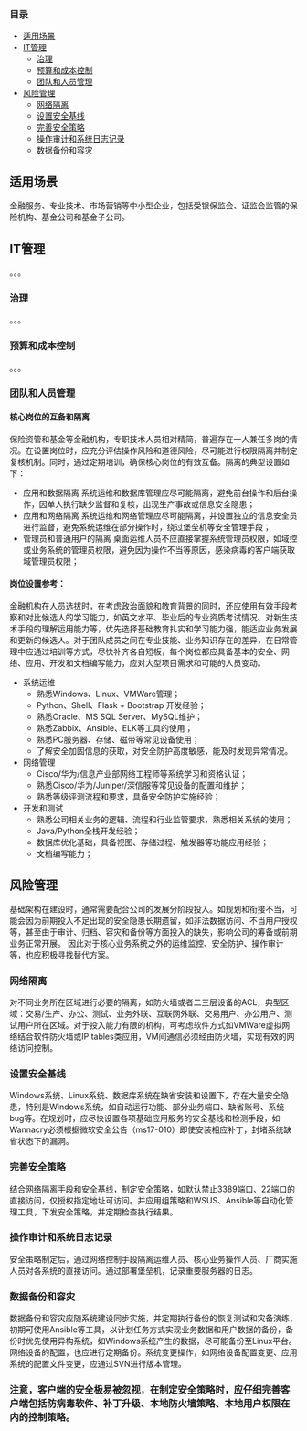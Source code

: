 ### 目录
- [适用场景](#适用场景)
- [IT管理](#IT管理)
  - [治理](#治理)
  - [预算和成本控制](#预算和成本控制)
  - [团队和人员管理](#团队和人员管理)
- [风险管理](#风险管理)
  - [网络隔离 ](#网络隔离 )
  - [设置安全基线](#设置安全基线)
  - [完善安全策略](#完善安全策略)
  - [操作审计和系统日志记录](#操作审计和系统日志记录)
  - [数据备份和容灾](#数据备份和容灾)

## 适用场景
金融服务、专业技术、市场营销等中小型企业，包括受银保监会、证监会监管的保险机构、基金公司和基金子公司。
## IT管理
。。。
### 治理
。。。
### 预算和成本控制
。。。
### 团队和人员管理
#### 核心岗位的互备和隔离
保险资管和基金等金融机构，专职技术人员相对精简，普遍存在一人兼任多岗的情况。在设置岗位时，应充分评估操作风险和道德风险，尽可能进行权限隔离并制定复核机制。同时，通过定期培训，确保核心岗位的有效互备。隔离的典型设置如下：
- 应用和数据隔离 系统运维和数据库管理应尽可能隔离，避免前台操作和后台操作，因单人执行缺少监督和复核，出现生产事故或信息安全隐患；
- 应用和网络隔离 系统运维和网络管理应尽可能隔离，并设置独立的信息安全员进行监督，避免系统运维在部分操作时，绕过堡垒机等安全管理手段；
- 管理员和普通用户的隔离 桌面运维人员不应直接掌握系统管理员权限，如域控或业务系统的管理员权限，避免因为操作不当等原因，感染病毒的客户端获取域管理员权限；
#### 岗位设置参考：
金融机构在人员选拔时，在考虑政治面貌和教育背景的同时，还应使用有效手段考察和对比候选人的学习能力，如英文水平、毕业后的专业资质考试情况、对新生技术手段的理解运用能力等，优先选择基础教育扎实和学习能力强，能适应业务发展和更新的候选人。对于团队成员之间在专业技能、业务知识存在的差异，在日常管理中应通过培训等方式，尽快补齐各自短板，每个岗位都应具备基本的安全、网络、应用、开发和文档编写能力，应对大型项目需求和可能的人员变动。
- 系统运维
  - 熟悉Windows、Linux、VMWare管理；
  - Python、Shell、Flask + Bootstrap 开发经验；
  - 熟悉Oracle、MS SQL Server、MySQL维护；
  - 熟悉Zabbix、Ansible、ELK等工具的使用；
  - 熟悉PC服务器、存储、磁带等常见设备使用；
  - 了解安全加固信息的获取，对安全防护高度敏感，能及时发现异常情况。
- 网络管理
  - Cisco/华为/信息产业部网络工程师等系统学习和资格认证；
  - 熟悉Cisco/华为/Juniper/深信服等常见设备的配置和维护；
  - 熟悉等级评测流程和要求，具备安全防护实施经验；
- 开发和测试
  - 熟悉公司相关业务的逻辑、流程和行业监管要求，熟悉相关系统的使用；
  - Java/Python全栈开发经验；
  - 数据库优化基础，具备视图、存储过程、触发器等功能应用经验；
  - 文档编写能力；

## 风险管理
基础架构在建设时，通常需要配合公司的发展分阶段投入。如规划和衔接不当，可能会因为前期投入不足出现的安全隐患长期遗留，如非法数据访问、不当用户授权等，甚至由于审计、归档、容灾和备份等方面投入的缺失，影响公司的筹备或前期业务正常开展。
因此对于核心业务系统之外的运维监控、安全防护、操作审计等，也应积极寻找替代方案。
### 网络隔离
对不同业务所在区域进行必要的隔离，如防火墙或者二三层设备的ACL，典型区域：交易/生产、办公、测试、业务外联、互联网外联、交易用户、办公用户、测试用户所在区域。对于投入能力有限的机构，可考虑软件方式如VMWare虚拟网络结合软件防火墙或IP tables类应用，VM间通信必须经由防火墙，实现有效的网络访问控制。
### 设置安全基线
Windows系统、Linux系统、数据库系统在缺省安装和设置下，存在大量安全隐患，特别是Windows系统，如自动运行功能、部分业务端口、缺省账号、系统bug等。在规划时，应尽快设置各项基础应用服务的安全基线和检测手段，如Wannacry必须根据微软安全公告（ms17-010）即使安装相应补丁，封堵系统缺省状态下的漏洞。
### 完善安全策略
结合网络隔离手段和安全基线，制定安全策略，如默认禁止3389端口、22端口的直接访问，仅授权指定地址可访问。并应用组策略和WSUS、Ansible等自动化管理工具，下发安全策略，并定期检查执行结果。
### 操作审计和系统日志记录
安全策略制定后，通过网络控制手段隔离运维人员、核心业务操作人员、厂商实施人员对各系统的直接访问。通过部署堡垒机，记录重要服务器的日志。
### 数据备份和容灾
数据备份和容灾应随系统建设同步实施，并定期执行备份的恢复测试和灾备演练，初期可使用Ansible等工具，以计划任务方式实现业务数据和用户数据的备份，备份时优先使用异构系统，如Windows系统产生的数据，尽可能备份至Linux平台。网络设备的配置，也应进行定期备份。系统变更操作，如网络设备配置变更、应用系统的配置文件变更，应通过SVN进行版本管理。
### 注意，客户端的安全极易被忽视，在制定安全策略时，应仔细完善客户端包括防病毒软件、补丁升级、本地防火墙策略、本地用户权限在内的控制策略。
